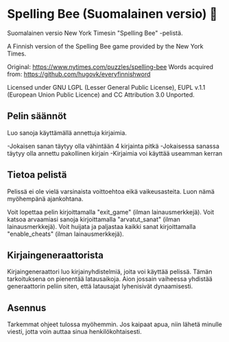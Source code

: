 # Spelling Bee (Suomalainen versio) :bee:
Suomalainen versio New York Timesin "Spelling Bee" -pelistä. 

A Finnish version of the Spelling Bee game provided by the New York Times.

Original: https://www.nytimes.com/puzzles/spelling-bee
Words acquired from: https://github.com/hugovk/everyfinnishword

Licensed under GNU LGPL (Lesser General Public License), EUPL v.1.1 (European Union Public Licence) and CC Attribution 3.0 Unported.

## Pelin säännöt

Luo sanoja käyttämällä annettuja kirjaimia.

-Jokaisen sanan täytyy olla vähintään 4 kirjainta pitkä
-Jokaisessa sanassa täytyy olla annettu pakollinen kirjain
-Kirjaimia voi käyttää useamman kerran

## Tietoa pelistä

Pelissä ei ole vielä varsinaista voittoehtoa eikä vaikeusasteita. Luon nämä myöhempänä ajankohtana.

Voit lopettaa pelin kirjoittamalla "exit_game" (ilman lainausmerkkejä). 
Voit katsoa arvaamiasi sanoja kirjoittamalla "arvatut_sanat" (ilman lainausmerkkejä).
Voit huijata ja paljastaa kaikki sanat kirjoittamalla "enable_cheats" (ilman lainausmerkkejä).

## Kirjaingeneraattorista

Kirjaingeneraattori luo kirjainyhdistelmiä, joita voi käyttää pelissä. Tämän tarkoituksena on pienentää latausaikoja. Aion jossain vaiheessa yhdistää generaattorin peliin siten, että latausajat lyhenisivät dynaamisesti.

## Asennus

Tarkemmat ohjeet tulossa myöhemmin. Jos kaipaat apua, niin lähetä minulle viesti, jotta voin auttaa sinua henkilökohtaisesti.
